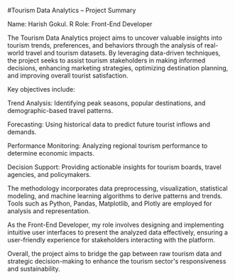 #Tourism Data Analytics – Project Summary


Name: Harish Gokul. R
Role: Front-End Developer

The Tourism Data Analytics project aims to uncover valuable insights into tourism trends, preferences, and behaviors through the analysis of real-world travel and tourism datasets. By leveraging data-driven techniques, the project seeks to assist tourism stakeholders in making informed decisions, enhancing marketing strategies, optimizing destination planning, and improving overall tourist satisfaction.

Key objectives include:

Trend Analysis: Identifying peak seasons, popular destinations, and demographic-based travel patterns.

Forecasting: Using historical data to predict future tourist inflows and demands.

Performance Monitoring: Analyzing regional tourism performance to determine economic impacts.

Decision Support: Providing actionable insights for tourism boards, travel agencies, and policymakers.

The methodology incorporates data preprocessing, visualization, statistical modeling, and machine learning algorithms to derive patterns and trends. Tools such as Python, Pandas, Matplotlib, and Plotly are employed for analysis and representation.

As the Front-End Developer, my role involves designing and implementing intuitive user interfaces to present the analyzed data effectively, ensuring a user-friendly experience for stakeholders interacting with the platform.

Overall, the project aims to bridge the gap between raw tourism data and strategic decision-making to enhance the tourism sector's responsiveness and sustainability.
